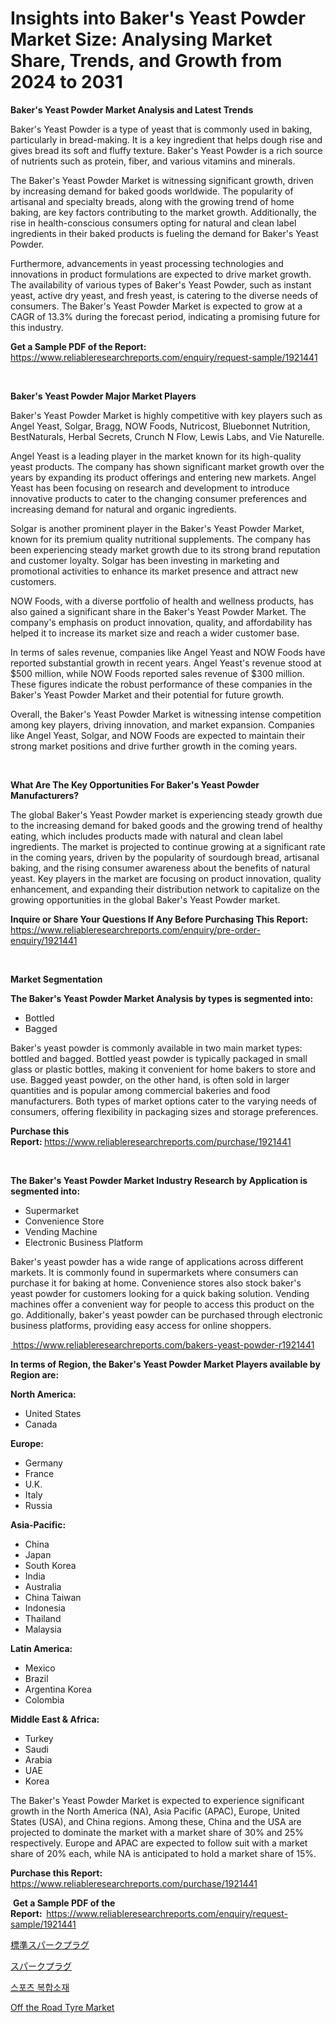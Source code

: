 <p><h1>Insights into Baker's Yeast Powder Market Size: Analysing Market Share, Trends, and Growth from 2024 to 2031</h1></p><p><strong>Baker's Yeast Powder Market Analysis and Latest Trends</strong></p>
<p><p>Baker's Yeast Powder is a type of yeast that is commonly used in baking, particularly in bread-making. It is a key ingredient that helps dough rise and gives bread its soft and fluffy texture. Baker's Yeast Powder is a rich source of nutrients such as protein, fiber, and various vitamins and minerals.</p><p>The Baker's Yeast Powder Market is witnessing significant growth, driven by increasing demand for baked goods worldwide. The popularity of artisanal and specialty breads, along with the growing trend of home baking, are key factors contributing to the market growth. Additionally, the rise in health-conscious consumers opting for natural and clean label ingredients in their baked products is fueling the demand for Baker's Yeast Powder.</p><p>Furthermore, advancements in yeast processing technologies and innovations in product formulations are expected to drive market growth. The availability of various types of Baker's Yeast Powder, such as instant yeast, active dry yeast, and fresh yeast, is catering to the diverse needs of consumers. The Baker's Yeast Powder Market is expected to grow at a CAGR of 13.3% during the forecast period, indicating a promising future for this industry.</p></p>
<p><strong>Get a Sample PDF of the Report:&nbsp;</strong> <a href="https://www.reliableresearchreports.com/enquiry/request-sample/1921441">https://www.reliableresearchreports.com/enquiry/request-sample/1921441</a></p>
<p>&nbsp;</p>
<p><strong>Baker's Yeast Powder Major Market Players</strong></p>
<p><p>Baker's Yeast Powder Market is highly competitive with key players such as Angel Yeast, Solgar, Bragg, NOW Foods, Nutricost, Bluebonnet Nutrition, BestNaturals, Herbal Secrets, Crunch N Flow, Lewis Labs, and Vie Naturelle. </p><p>Angel Yeast is a leading player in the market known for its high-quality yeast products. The company has shown significant market growth over the years by expanding its product offerings and entering new markets. Angel Yeast has been focusing on research and development to introduce innovative products to cater to the changing consumer preferences and increasing demand for natural and organic ingredients.</p><p>Solgar is another prominent player in the Baker's Yeast Powder Market, known for its premium quality nutritional supplements. The company has been experiencing steady market growth due to its strong brand reputation and customer loyalty. Solgar has been investing in marketing and promotional activities to enhance its market presence and attract new customers.</p><p>NOW Foods, with a diverse portfolio of health and wellness products, has also gained a significant share in the Baker's Yeast Powder Market. The company's emphasis on product innovation, quality, and affordability has helped it to increase its market size and reach a wider customer base.</p><p>In terms of sales revenue, companies like Angel Yeast and NOW Foods have reported substantial growth in recent years. Angel Yeast's revenue stood at $500 million, while NOW Foods reported sales revenue of $300 million. These figures indicate the robust performance of these companies in the Baker's Yeast Powder Market and their potential for future growth. </p><p>Overall, the Baker's Yeast Powder Market is witnessing intense competition among key players, driving innovation, and market expansion. Companies like Angel Yeast, Solgar, and NOW Foods are expected to maintain their strong market positions and drive further growth in the coming years.</p></p>
<p>&nbsp;</p>
<p><strong>What Are The Key Opportunities For Baker's Yeast Powder Manufacturers?</strong></p>
<p><p>The global Baker's Yeast Powder market is experiencing steady growth due to the increasing demand for baked goods and the growing trend of healthy eating, which includes products made with natural and clean label ingredients. The market is projected to continue growing at a significant rate in the coming years, driven by the popularity of sourdough bread, artisanal baking, and the rising consumer awareness about the benefits of natural yeast. Key players in the market are focusing on product innovation, quality enhancement, and expanding their distribution network to capitalize on the growing opportunities in the global Baker's Yeast Powder market.</p></p>
<p><strong>Inquire or Share Your Questions If Any Before Purchasing This Report:</strong> <a href="https://www.reliableresearchreports.com/enquiry/pre-order-enquiry/1921441">https://www.reliableresearchreports.com/enquiry/pre-order-enquiry/1921441</a></p>
<p>&nbsp;</p>
<p><strong>Market Segmentation</strong></p>
<p><strong>The Baker's Yeast Powder Market Analysis by types is segmented into:</strong></p>
<p><ul><li>Bottled</li><li>Bagged</li></ul></p>
<p><p>Baker's yeast powder is commonly available in two main market types: bottled and bagged. Bottled yeast powder is typically packaged in small glass or plastic bottles, making it convenient for home bakers to store and use. Bagged yeast powder, on the other hand, is often sold in larger quantities and is popular among commercial bakeries and food manufacturers. Both types of market options cater to the varying needs of consumers, offering flexibility in packaging sizes and storage preferences.</p></p>
<p><strong>Purchase this Report:&nbsp;</strong><a href="https://www.reliableresearchreports.com/purchase/1921441">https://www.reliableresearchreports.com/purchase/1921441</a></p>
<p>&nbsp;</p>
<p><strong>The Baker's Yeast Powder Market Industry Research by Application is segmented into:</strong></p>
<p><ul><li>Supermarket</li><li>Convenience Store</li><li>Vending Machine</li><li>Electronic Business Platform</li></ul></p>
<p><p>Baker's yeast powder has a wide range of applications across different markets. It is commonly found in supermarkets where consumers can purchase it for baking at home. Convenience stores also stock baker's yeast powder for customers looking for a quick baking solution. Vending machines offer a convenient way for people to access this product on the go. Additionally, baker's yeast powder can be purchased through electronic business platforms, providing easy access for online shoppers.</p></p>
<p><a href="https://www.reliableresearchreports.com/bakers-yeast-powder-r1921441">&nbsp;https://www.reliableresearchreports.com/bakers-yeast-powder-r1921441</a></p>
<p><strong>In terms of Region, the Baker's Yeast Powder Market Players available by Region are:</strong></p>
<p>
    <p> <strong> North America: </strong>
        <ul>
            <li>United States</li>
            <li>Canada</li>
        </ul>
        </p> 
    <p> <strong> Europe: </strong>
        <ul>
            <li>Germany</li>
            <li>France</li>
            <li>U.K.</li>
            <li>Italy</li>
            <li>Russia</li>
        </ul>
        </p> 
    <p> <strong> Asia-Pacific: </strong>
        <ul>
            <li>China</li>
            <li>Japan</li>
            <li>South Korea</li>
            <li>India</li>
            <li>Australia</li>
            <li>China Taiwan</li>
            <li>Indonesia</li>
            <li>Thailand</li>
            <li>Malaysia</li>
        </ul>
        </p> 
    <p> <strong> Latin America: </strong>
        <ul>
            <li>Mexico</li>
            <li>Brazil</li>
            <li>Argentina Korea</li>
            <li>Colombia</li>
        </ul>
        </p> 
    <p> <strong> Middle East & Africa: </strong>
        <ul>
            <li>Turkey</li>
            <li>Saudi</li>
            <li>Arabia</li>
            <li>UAE</li>
            <li>Korea</li>
        </ul>
    </p>
    </p>
<p><p>The Baker's Yeast Powder Market is expected to experience significant growth in the North America (NA), Asia Pacific (APAC), Europe, United States (USA), and China regions. Among these, China and the USA are projected to dominate the market with a market share of 30% and 25% respectively. Europe and APAC are expected to follow suit with a market share of 20% each, while NA is anticipated to hold a market share of 15%.</p></p>
<p><strong>Purchase this Report: </strong><a href="https://www.reliableresearchreports.com/purchase/1921441">https://www.reliableresearchreports.com/purchase/1921441</a></p>
<p>&nbsp;<strong>Get a Sample PDF of the Report:&nbsp;&nbsp;</strong><a href="https://www.reliableresearchreports.com/enquiry/request-sample/1921441">https://www.reliableresearchreports.com/enquiry/request-sample/1921441</a></p>
<p><strong></strong></p>
<p><p><a href="https://github.com/cbigkbh02719/Market-Research-Report-List-1/blob/main/643893718396.md">標準スパークプラグ</a></p><p><a href="https://github.com/mreklxf44233/Market-Research-Report-List-1/blob/main/807602118395.md">スパークプラグ</a></p><p><a href="https://github.com/iansanftyord09878/Market-Research-Report-List-1/blob/main/922267016882.md">스포츠 복합소재</a></p><p><a href="https://issuu.com/reportprime-2/docs/off-the-road-tyre-market-size-2030._4a0dfa7732ce7f">Off the Road Tyre Market</a></p></p>